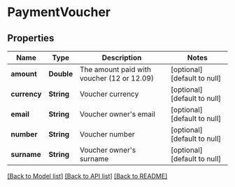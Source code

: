 # PaymentVoucher
## Properties

| Name | Type | Description | Notes |
|------------ | ------------- | ------------- | -------------|
| **amount** | **Double** | The amount paid with voucher (12 or 12.09) | [optional] [default to null] |
| **currency** | **String** | Voucher currency | [optional] [default to null] |
| **email** | **String** | Voucher owner&#39;s email | [optional] [default to null] |
| **number** | **String** | Voucher number | [optional] [default to null] |
| **surname** | **String** | Voucher owner&#39;s surname | [optional] [default to null] |

[[Back to Model list]](../README.md#documentation-for-models) [[Back to API list]](../README.md#documentation-for-api-endpoints) [[Back to README]](../README.md)

